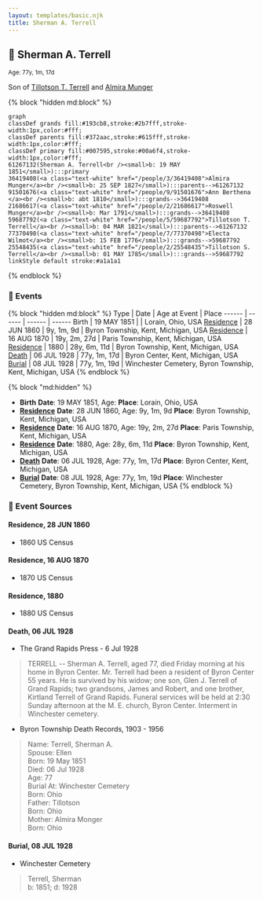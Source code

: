 ```yaml
---
layout: templates/basic.njk
title: Sherman A. Terrell
---
```

## 🔵 Sherman A. Terrell
<small>Age: 77y, 1m, 17d</small>

Son of [Tillotson T. Terrell](/people/5/59687792) and [Almira Munger](/people/3/36419408)

{% block "hidden md:block" %}
```mermaid
graph
classDef grands fill:#193cb8,stroke:#2b7fff,stroke-width:1px,color:#fff;
classDef parents fill:#372aac,stroke:#615fff,stroke-width:1px,color:#fff;
classDef primary fill:#007595,stroke:#00a6f4,stroke-width:1px,color:#fff;
61267132(Sherman A. Terrell<br /><small>b: 19 MAY 1851</small>):::primary
36419408(<a class="text-white" href="/people/3/36419408">Almira Munger</a><br /><small>b: 25 SEP 1827</small>):::parents-->61267132
91501676(<a class="text-white" href="/people/9/91501676">Ann Berthena </a><br /><small>b: abt 1810</small>):::grands-->36419408
21686617(<a class="text-white" href="/people/2/21686617">Roswell Munger</a><br /><small>b: Mar 1791</small>):::grands-->36419408
59687792(<a class="text-white" href="/people/5/59687792">Tillotson T. Terrell</a><br /><small>b: 04 MAR 1821</small>):::parents-->61267132
77370498(<a class="text-white" href="/people/7/77370498">Electa Wilmot</a><br /><small>b: 15 FEB 1776</small>):::grands-->59687792
25548435(<a class="text-white" href="/people/2/25548435">Tillotson S. Terrell</a><br /><small>b: 01 MAY 1785</small>):::grands-->59687792
linkStyle default stroke:#a1a1a1
```
{% endblock %}

### 📆 Events

{% block "hidden md:block" %}
Type | Date | Age at Event | Place
------ | ------ | ------ | ------
Birth | 19 MAY 1851 |  | Lorain, Ohio, USA
[Residence](#event-event-0) | 28 JUN 1860 | 9y, 1m, 9d | Byron Township, Kent, Michigan, USA
[Residence](#event-event-1) | 16 AUG 1870 | 19y, 2m, 27d | Paris Township, Kent, Michigan, USA
[Residence](#event-event-2) | 1880 | 28y, 6m, 11d | Byron Township, Kent, Michigan, USA
[Death](#event-event-6) | 06 JUL 1928 | 77y, 1m, 17d | Byron Center, Kent, Michigan, USA
[Burial](#event-event-7) | 08 JUL 1928 | 77y, 1m, 19d | Winchester Cemetery, Byron Township, Kent, Michigan, USA
{% endblock %}

{% block "md:hidden" %}
- **Birth**
**Date**: 19 MAY 1851, Age:
**Place**: Lorain, Ohio, USA
- **[Residence](#event-event-0)**
**Date**: 28 JUN 1860, Age: 9y, 1m, 9d
**Place**: Byron Township, Kent, Michigan, USA
- **[Residence](#event-event-1)**
**Date**: 16 AUG 1870, Age: 19y, 2m, 27d
**Place**: Paris Township, Kent, Michigan, USA
- **[Residence](#event-event-2)**
**Date**: 1880, Age: 28y, 6m, 11d
**Place**: Byron Township, Kent, Michigan, USA
- **[Death](#event-event-6)**
**Date**: 06 JUL 1928, Age: 77y, 1m, 17d
**Place**: Byron Center, Kent, Michigan, USA
- **[Burial](#event-event-7)**
**Date**: 08 JUL 1928, Age: 77y, 1m, 19d
**Place**: Winchester Cemetery, Byron Township, Kent, Michigan, USA
{% endblock %}

### 📰 Event Sources

#### <a id="event-event-0"></a> Residence, 28 JUN 1860
* 1860 US Census

#### <a id="event-event-1"></a> Residence, 16 AUG 1870
* 1870 US Census

#### <a id="event-event-2"></a> Residence, 1880
* 1880 US Census

#### <a id="event-event-6"></a> Death, 06 JUL 1928
* The Grand Rapids Press  - 6 Jul 1928
>   
  > TERRELL -- Sherman A. Terrell, aged 77, died Friday morning at his home in Byron Center. Mr. Terrell had been a resident of Byron Center 55 years. He is survived by his widow; one son, Glen J. Terrell of Grand Rapids; two grandsons, James and Robert, and one brother, Kirtland Terrell of Grand Rapids. Funeral services will be held at 2:30 Sunday afternoon at the M. E. church, Byron Center. Interment in Winchester cemetery.
* Byron Township Death Records, 1903 - 1956
>   
  > Name: Terrell, Sherman A.  
  > Spouse: Ellen  
  > Born: 19 May 1851  
  > Died: 06 Jul 1928  
  > Age: 77  
  > Burial At: Winchester Cemetery  
  > Born: Ohio  
  > Father: Tillotson  
  > Born: Ohio  
  > Mother: Almira Monger  
  > Born: Ohio

#### <a id="event-event-7"></a> Burial, 08 JUL 1928
* Winchester Cemetery
>   
  > Terrell, Sherman  
  > b: 1851; d: 1928
